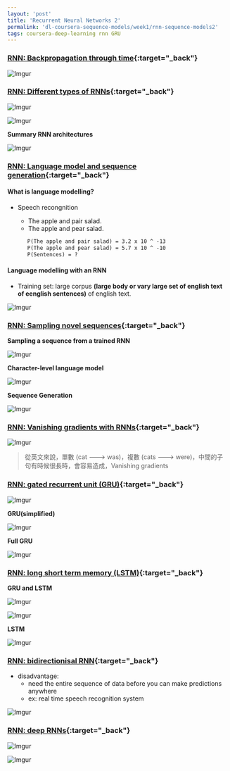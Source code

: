 ```yaml
---
layout: 'post'
title: 'Recurrent Neural Networks 2'
permalink: 'dl-coursera-sequence-models/week1/rnn-sequence-models2'
tags: coursera-deep-learning rnn GRU
---
```




### [RNN: Backpropagation through time](https://www.coursera.org/learn/nlp-sequence-models/lecture/bc7ED/backpropagation-through-time){:target="_back"}

![Imgur](https://i.imgur.com/RpbJNsr.jpg)

### [RNN: Different types of RNNs](https://www.coursera.org/learn/nlp-sequence-models/lecture/BO8PS/different-types-of-rnns){:target="_back"}


![Imgur](https://i.imgur.com/20OXa58.jpg)

![Imgur](https://i.imgur.com/jBFQ37s.jpg)

__Summary RNN architectures__

![Imgur](https://i.imgur.com/rjV6imE.jpg)


### [RNN: Language model and sequence generation](https://www.coursera.org/learn/nlp-sequence-models/lecture/gw1Xw/language-model-and-sequence-generation){:target="_back"}


#### What is language modelling?

   - Speech recongnition 

      - The apple and pair salad.
      - The apple and pear salad.

      ~~~.txt
         P(The apple and pair salad) = 3.2 x 10 ^ -13
         P(The apple and pear salad) = 5.7 x 10 ^ -10
         P(Sentences) = ?
      ~~~


#### Language modelling with an RNN

   - Training set: large corpus __(large body or vary large set of english text of eenglish sentences)__ of english text.


   ![Imgur](https://i.imgur.com/1hILHcc.jpg)


### [RNN: Sampling novel sequences](https://www.coursera.org/learn/nlp-sequence-models/lecture/MACos/sampling-novel-sequences){:target="_back"}

__Sampling a sequence from a trained RNN__

![Imgur](https://i.imgur.com/aspmtha.jpg)

__Character-level language model__

![Imgur](https://i.imgur.com/2gqnhkz.jpg)

__Sequence Generation__

![Imgur](https://i.imgur.com/q5mkdNp.jpg)

### [RNN: Vanishing gradients with RNNs](https://www.coursera.org/learn/nlp-sequence-models/lecture/PKMRR/vanishing-gradients-with-rnns){:target="_back"}

![Imgur](https://i.imgur.com/iaMBnOU.jpg)

> 從英文來說，單數 (cat ---> was)，複數 (cats ---> were)，中間的子句有時候很長時，會容易造成，Vanishing gradients 

### [RNN: gated recurrent unit (GRU)](https://www.coursera.org/learn/nlp-sequence-models/lecture/agZiL/gated-recurrent-unit-gru){:target="_back"}


![Imgur](https://i.imgur.com/rcVUEvo.jpg)

__GRU(simplified)__

![Imgur](https://i.imgur.com/dD87eOA.jpg)

__Full GRU__

![Imgur](https://i.imgur.com/em0ftdN.jpg)

### [RNN: long short term memory (LSTM)](https://www.coursera.org/learn/nlp-sequence-models/lecture/agZiL/gated-recurrent-unit-gru){:target="_back"}

__GRU and LSTM__

![Imgur](https://i.imgur.com/gqLwXsK.jpg)

![Imgur](https://i.imgur.com/0kx3DpE.jpg)

__LSTM__

![Imgur](https://i.imgur.com/d7Gf3No.jpg)


### [RNN: bidirectionisal RNN](https://www.coursera.org/learn/nlp-sequence-models/lecture/fyXnn/bidirectional-rnn){:target="_back"}

- disadvantage:
   - need the entire sequence of data before you can make predictions anywhere
   - ex: real time speech recognition system

![Imgur](https://i.imgur.com/SVWX63b.jpg)


### [RNN: deep RNNs](https://www.coursera.org/learn/nlp-sequence-models/lecture/ehs0S/deep-rnns){:target="_back"}


![Imgur](https://i.imgur.com/5vIq7GQ.jpg)

![Imgur](https://i.imgur.com/vQXP7Hd.jpg)